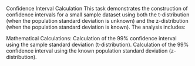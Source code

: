 Confidence Interval Calculation
This task demonstrates the construction of confidence intervals for a small sample dataset using both the t-distribution (when the population standard deviation is unknown) and the z-distribution (when the population standard deviation is known). The analysis includes:

Mathematical Calculations:
Calculation of the 99% confidence interval using the sample standard deviation (t-distribution).
Calculation of the 99% confidence interval using the known population standard deviation (z-distribution).
